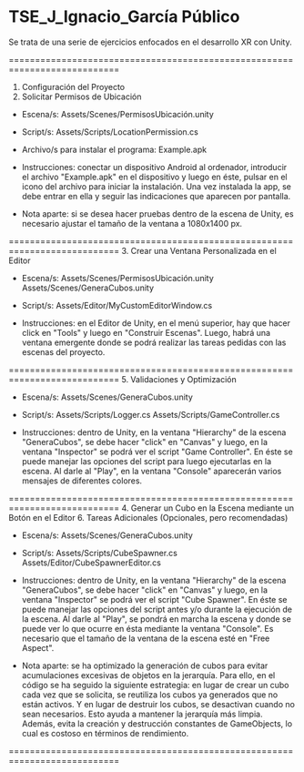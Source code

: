 # TSE_J_Ignacio_García Público
Se trata de una serie de ejercicios enfocados en el desarrollo XR con Unity.

===========================================================================
1. Configuración del Proyecto 
2. Solicitar Permisos de Ubicación

- Escena/s:
Assets/Scenes/PermisosUbicación.unity

- Script/s:
Assets/Scripts/LocationPermission.cs

- Archivo/s para instalar el programa:
Example.apk

- Instrucciones: conectar un dispositivo Android al ordenador, introducir el archivo "Example.apk" en el dispositivo y luego en éste, pulsar en el icono del archivo para iniciar la instalación. Una vez instalada la app, se debe entrar en ella y seguir las indicaciones que aparecen por pantalla.

- Nota aparte: si se desea hacer pruebas dentro de la escena de Unity, es necesario ajustar el tamaño de la ventana a 1080x1400 px.

===========================================================================
3. Crear una Ventana Personalizada en el Editor

- Escena/s:
Assets/Scenes/PermisosUbicación.unity
Assets/Scenes/GeneraCubos.unity

- Script/s:
Assets/Editor/MyCustomEditorWindow.cs

- Instrucciones: en el Editor de Unity, en el menú superior, hay que hacer click en "Tools" y luego en "Construir Escenas". Luego, habrá una ventana emergente donde se podrá realizar las tareas pedidas con las escenas del proyecto.

===========================================================================
5. Validaciones y Optimización

- Escena/s:
Assets/Scenes/GeneraCubos.unity

- Script/s:
Assets/Scripts/Logger.cs
Assets/Scripts/GameController.cs

- Instrucciones: dentro de Unity, en la ventana "Hierarchy" de la escena "GeneraCubos", se debe hacer "click" en "Canvas" y luego, en la ventana "Inspector" se podrá ver el script "Game Controller". En éste se puede manejar las opciones del script para luego ejecutarlas en la escena. Al darle al "Play", en la ventana "Console" aparecerán varios mensajes de diferentes colores.

===========================================================================
4. Generar un Cubo en la Escena mediante un Botón en el Editor
6. Tareas Adicionales (Opcionales, pero recomendadas)

- Escena/s:
Assets/Scenes/GeneraCubos.unity

- Script/s:
Assets/Scripts/CubeSpawner.cs
Assets/Editor/CubeSpawnerEditor.cs

- Instrucciones: dentro de Unity, en la ventana "Hierarchy" de la escena "GeneraCubos", se debe hacer "click" en "Canvas" y luego, en la ventana "Inspector" se podrá ver el script "Cube Spawner". En éste se puede manejar las opciones del script antes y/o durante la ejecución de la escena. Al darle al "Play", se pondrá en marcha la escena y donde se puede ver lo que ocurre en ésta mediante la ventana "Console". Es necesario que el tamaño de la ventana de la escena esté en "Free Aspect".

- Nota aparte: se ha optimizado la generación de cubos para evitar acumulaciones excesivas de objetos en la jerarquía. Para ello, en el código se ha seguido la siguiente estrategia: en lugar de crear un cubo cada vez que se solicita, se reutiliza los cubos ya generados que no están activos. Y en lugar de destruir los cubos, se desactivan cuando no sean necesarios. Esto ayuda a mantener la jerarquía más limpia. Además, evita la creación y destrucción constantes de GameObjects, lo cual es costoso en términos de rendimiento.

===========================================================================
